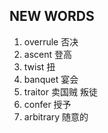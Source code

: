 ## NEW WORDS

1. overrule 否决
2. ascent 登高
3. twist 扭
4. banquet 宴会
5. traitor 卖国贼 叛徒
6. confer 授予
7. arbitrary 随意的
